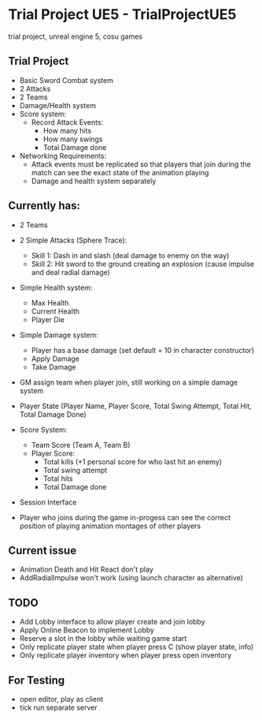# Trial Project UE5 - TrialProjectUE5
trial project, unreal engine 5, cosu games

## Trial Project

  - Basic Sword Combat system
  - 2 Attacks
  - 2 Teams
  - Damage/Health system
  - Score system:
    - Record Attack Events:
      - How many hits
      - How many swings
      - Total Damage done
  - Networking Requirements:
    - Attack events must be replicated so that players that join during the match can see the exact state of the animation playing
    - Damage and health system separately

## Currently has:

  - 2 Teams
  - 2 Simple Attacks (Sphere Trace):
    - Skill 1: Dash in and slash (deal damage to enemy on the way)
    - Skill 2: Hit sword to the ground creating an explosion (cause impulse and deal radial damage)

  - Simple Health system:
    - Max Health
    - Current Health
    - Player Die

  - Simple Damage system:
    - Player has a base damage (set default = 10 in character constructor)
    - Apply Damage
    - Take Damage

  - GM assign team when player join, still working on a simple damage system
  - Player State (Player Name, Player Score, Total Swing Attempt, Total Hit, Total Damage Done)
  - Score System:
    - Team Score (Team A, Team B)
    - Player Score:
      - Total kills (+1 personal score for who last hit an enemy)
      - Total swing attempt
      - Total hits
      - Total Damage done
  - Session Interface

  - Player who joins during the game in-progess can see the correct position of playing animation montages of other players

## Current issue

  - Animation Death and Hit React don't play
  - AddRadialImpulse won't work (using launch character as alternative)

## TODO

  - Add Lobby interface to allow player create and join lobby
  - Apply Online Beacon to implement Lobby
  - Reserve a slot in the lobby while waiting game start
  - Only replicate player state when player press C (show player state, info)
  - Only replicate player inventory when player press open inventory

## For Testing

  - open editor, play as client
  - tick run separate server
